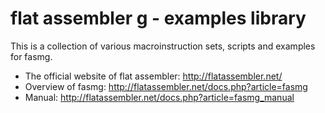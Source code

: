# flat assembler g - examples library

This is a collection of various macroinstruction sets, scripts and examples for fasmg.

- The official website of flat assembler: http://flatassembler.net/
- Overview of fasmg: http://flatassembler.net/docs.php?article=fasmg
- Manual: http://flatassembler.net/docs.php?article=fasmg_manual
